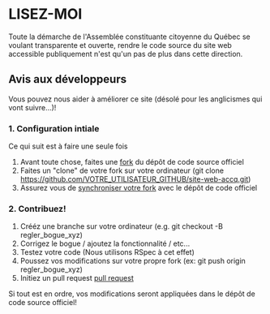 # LISEZ-MOI #

Toute la démarche de l'Assemblée constituante citoyenne du Québec se voulant transparente et ouverte, rendre le code source du site web accessible publiquement n'est qu'un pas de plus dans cette direction.

## Avis aux développeurs 

Vous pouvez nous aider à améliorer ce site (désolé pour les anglicismes qui vont suivre...)!

### 1. Configuration intiale ###
Ce qui suit est à faire une seule fois

1. Avant toute chose, faites une [fork](https://guides.github.com/activities/forking/) du dépôt de code source officiel
2. Faites un "clone" de votre fork sur votre ordinateur (git clone https://github.com/VOTRE_UTILISATEUR_GITHUB/site-web-accq.git)
3. Assurez vous de [synchroniser votre fork](https://help.github.com/articles/syncing-a-fork/) avec le dépôt de code officiel

### 2. Contribuez! ###

1. Crééz une branche sur votre ordinateur (e.g. git checkout -B regler_bogue_xyz)
2. Corrigez le bogue / ajoutez la fonctionnalité / etc... 
3. Testez votre code (Nous utilisons RSpec à cet effet)
4. Poussez vos modifications sur votre propre fork (ex: git push origin regler_bogue_xyz)
5. Initiez un pull request [pull request](https://help.github.com/articles/using-pull-requests/)

Si tout est en ordre, vos modifications seront appliquées dans le dépôt de code source officiel!